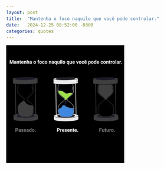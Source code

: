 ```yaml
---
layout: post
title:  "Mantenha o foco naquilo que você pode controlar."
date:   2024-12-25 08:52:00 -0300
categories: quotes
---
```

![Mantenha o foco naquilo que você pode controlar](/assets/mantenha-foco-naquilo-que-pode-controlar.png)
